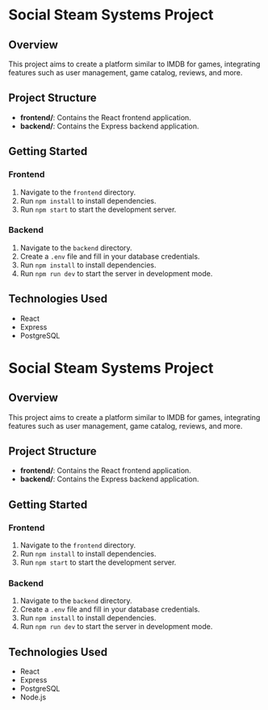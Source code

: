 # Social Steam Systems Project

## Overview
This project aims to create a platform similar to IMDB for games, integrating features such as user management, game catalog, reviews, and more.

## Project Structure
- **frontend/**: Contains the React frontend application.
- **backend/**: Contains the Express backend application.

## Getting Started

### Frontend
1. Navigate to the `frontend` directory.
2. Run `npm install` to install dependencies.
3. Run `npm start` to start the development server.

### Backend
1. Navigate to the `backend` directory.
2. Create a `.env` file and fill in your database credentials.
3. Run `npm install` to install dependencies.
4. Run `npm run dev` to start the server in development mode.

## Technologies Used
- React
- Express
- PostgreSQL
  
# Social Steam Systems Project

## Overview
This project aims to create a platform similar to IMDB for games, integrating features such as user management, game catalog, reviews, and more.

## Project Structure
- **frontend/**: Contains the React frontend application.
- **backend/**: Contains the Express backend application.

## Getting Started

### Frontend
1. Navigate to the `frontend` directory.
2. Run `npm install` to install dependencies.
3. Run `npm start` to start the development server.

### Backend
1. Navigate to the `backend` directory.
2. Create a `.env` file and fill in your database credentials.
3. Run `npm install` to install dependencies.
4. Run `npm run dev` to start the server in development mode.

## Technologies Used
- React
- Express
- PostgreSQL
- Node.js
